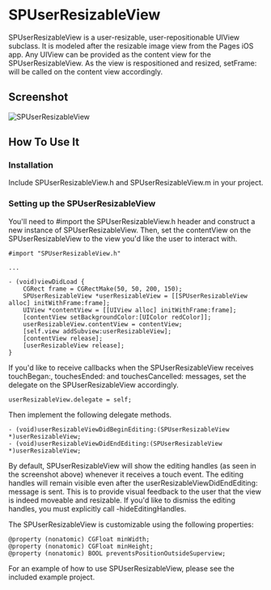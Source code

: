 SPUserResizableView
===============

SPUserResizableView is a user-resizable, user-repositionable UIView subclass. It is modeled after the resizable image view from the Pages iOS app. Any UIView can be provided as the content view for the SPUserResizableView. As the view is respositioned and resized, setFrame: will be called on the content view accordingly.

Screenshot
----
![SPUserResizableView](http://i.imgur.com/krBjw.png)

How To Use It
-------------

### Installation

Include SPUserResizableView.h and SPUserResizableView.m in your project.

### Setting up the SPUserResizableView

You'll need to #import the SPUserResizableView.h header and construct a new instance of SPUserResizableView. Then, set the contentView on the SPUserResizableView to the view you'd like the user to interact with.

    #import "SPUserResizableView.h"

    ...
    
    - (void)viewDidLoad {
        CGRect frame = CGRectMake(50, 50, 200, 150);
        SPUserResizableView *userResizableView = [[SPUserResizableView alloc] initWithFrame:frame];
        UIView *contentView = [[UIView alloc] initWithFrame:frame];
        [contentView setBackgroundColor:[UIColor redColor]];
        userResizableView.contentView = contentView;
        [self.view addSubview:userResizableView];
        [contentView release]; 
        [userResizableView release];
    }

If you'd like to receive callbacks when the SPUserResizableView receives touchBegan:, touchesEnded: and touchesCancelled: messages, set the delegate on the SPUserResizableView accordingly. 

    userResizableView.delegate = self;

Then implement the following delegate methods.

    - (void)userResizableViewDidBeginEditing:(SPUserResizableView *)userResizableView;
    - (void)userResizableViewDidEndEditing:(SPUserResizableView *)userResizableView;

By default, SPUserResizableView will show the editing handles (as seen in the screenshot above) whenever it receives a touch event. The editing handles will remain visible even after the userResizableViewDidEndEditing: message is sent. This is to provide visual feedback to the user that the view is indeed moveable and resizable. If you'd like to dismiss the editing handles, you must explicitly call -hideEditingHandles.

The SPUserResizableView is customizable using the following properties:

    @property (nonatomic) CGFloat minWidth;
	@property (nonatomic) CGFloat minHeight;
	@property (nonatomic) BOOL preventsPositionOutsideSuperview;
	
For an example of how to use SPUserResizableView, please see the included example project.

